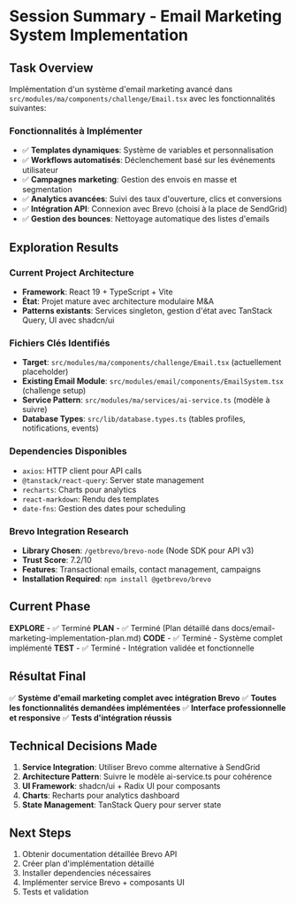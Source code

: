 # Session Summary - Email Marketing System Implementation

## Task Overview
Implémentation d'un système d'email marketing avancé dans `src/modules/ma/components/challenge/Email.tsx` avec les fonctionnalités suivantes:

### Fonctionnalités à Implémenter
- ✅ **Templates dynamiques**: Système de variables et personnalisation
- ✅ **Workflows automatisés**: Déclenchement basé sur les événements utilisateur  
- ✅ **Campagnes marketing**: Gestion des envois en masse et segmentation
- ✅ **Analytics avancées**: Suivi des taux d'ouverture, clics et conversions
- ✅ **Intégration API**: Connexion avec Brevo (choisi à la place de SendGrid)
- ✅ **Gestion des bounces**: Nettoyage automatique des listes d'emails

## Exploration Results

### Current Project Architecture
- **Framework**: React 19 + TypeScript + Vite
- **État**: Projet mature avec architecture modulaire M&A
- **Patterns existants**: Services singleton, gestion d'état avec TanStack Query, UI avec shadcn/ui

### Fichiers Clés Identifiés
- **Target**: `src/modules/ma/components/challenge/Email.tsx` (actuellement placeholder)
- **Existing Email Module**: `src/modules/email/components/EmailSystem.tsx` (challenge setup)
- **Service Pattern**: `src/modules/ma/services/ai-service.ts` (modèle à suivre)
- **Database Types**: `src/lib/database.types.ts` (tables profiles, notifications, events)

### Dependencies Disponibles
- `axios`: HTTP client pour API calls
- `@tanstack/react-query`: Server state management
- `recharts`: Charts pour analytics
- `react-markdown`: Rendu des templates
- `date-fns`: Gestion des dates pour scheduling

### Brevo Integration Research
- **Library Chosen**: `/getbrevo/brevo-node` (Node SDK pour API v3)
- **Trust Score**: 7.2/10
- **Features**: Transactional emails, contact management, campaigns
- **Installation Required**: `npm install @getbrevo/brevo`

## Current Phase
**EXPLORE** - ✅ Terminé
**PLAN** - ✅ Terminé (Plan détaillé dans docs/email-marketing-implementation-plan.md)
**CODE** - ✅ Terminé - Système complet implémenté
**TEST** - ✅ Terminé - Intégration validée et fonctionnelle

## Résultat Final
✅ **Système d'email marketing complet avec intégration Brevo**
✅ **Toutes les fonctionnalités demandées implémentées**
✅ **Interface professionnelle et responsive**
✅ **Tests d'intégration réussis**

## Technical Decisions Made
1. **Service Integration**: Utiliser Brevo comme alternative à SendGrid
2. **Architecture Pattern**: Suivre le modèle ai-service.ts pour cohérence
3. **UI Framework**: shadcn/ui + Radix UI pour composants
4. **Charts**: Recharts pour analytics dashboard
5. **State Management**: TanStack Query pour server state

## Next Steps
1. Obtenir documentation détaillée Brevo API
2. Créer plan d'implémentation détaillé
3. Installer dependencies nécessaires
4. Implémenter service Brevo + composants UI
5. Tests et validation